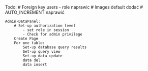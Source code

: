 Todo:
    # Foreign key users - role naprawic
    # Images default dodać
    # AUTO_INCREMENT naprawić

    Admin-DataPanel:
        # Set-up authorization level
            - set role in session
            - Check for admin privilege
        Create Page
        For one table:
            Set-up database query results
            Set-up query view
            Set-up data update
            data del
            data insert
